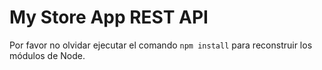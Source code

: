 # My Store App REST API

Por favor no olvidar ejecutar el comando ``` npm install ``` para reconstruir
los módulos de Node.